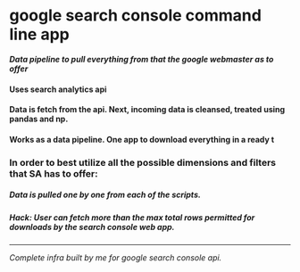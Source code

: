 # google search console command line app
***Data pipeline to pull everything from that the google webmaster as to offer***
#### Uses search analytics api
#### Data is fetch from the api. Next, incoming data is cleansed, treated using pandas and np. 
#### Works as a data pipeline. One app to download everything in a ready t
### In order to best utilize all the possible dimensions and filters that SA has to offer: 
##### Data is pulled one by one from each of the scripts.
##### Hack: User can fetch more than the max total rows permitted for downloads by the search console web app.
---
*Complete infra built by me for google search console api.* 
